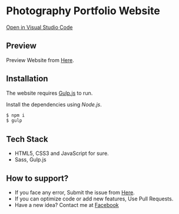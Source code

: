 <div align="left">

# Photography Portfolio Website

[Open in Visual Studio Code](https://vscode.dev/github/kareem-m/mohsin_graphic_portfolio)

## Preview

Preview Website from [Here](https://mgabdel.netlify.app/).

## Installation

The website requires [Gulp.js](https://gulpjs.com/) to run.

Install the dependencies using *Node.js*.

```sh
$ npm i
$ gulp
```

## Tech Stack

- HTML5, CSS3 and JavaScript for sure.
- Sass, Gulp.js

## How to support?

- If you face any error, Submit the issue from [Here](https://github.com/kareem-m/mohsin_graphic_portfolio/issues).
- If you can optimize code or add new features, Use Pull Requests.
- Have a new idea? Contact me at [Facebook](https://www.facebook.com/kareem1911)
